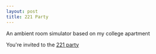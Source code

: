 ```yaml
---
layout: post
title: 221 Party
---
```


An ambient room simulator based on my college apartment

You're invited to the
[221 party](http://www.221party.com)
